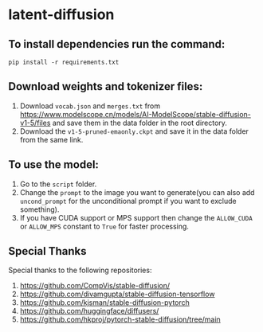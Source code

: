 # latent-diffusion

## To install dependencies run the command:
```
pip install -r requirements.txt
```
## Download weights and tokenizer files:
1. Download ```vocab.json``` and ```merges.txt``` from https://www.modelscope.cn/models/AI-ModelScope/stable-diffusion-v1-5/files and save them in the data folder in the root directory.
2. Download the ```v1-5-pruned-emaonly.ckpt``` and save it in the data folder from the same link.

## To use the model:
1. Go to the ```script``` folder.
2. Change the ```prompt``` to the image you want to generate(you can also add ```uncond_prompt``` for the unconditional prompt if you want to exclude something).
3. If you have CUDA support or MPS support then change the ```ALLOW_CUDA``` or ```ALLOW_MPS``` constant to ```True``` for faster processing.

## Special Thanks
Special thanks to the following repositories:

1. https://github.com/CompVis/stable-diffusion/
2. https://github.com/divamgupta/stable-diffusion-tensorflow
3. https://github.com/kjsman/stable-diffusion-pytorch
4. https://github.com/huggingface/diffusers/
5. https://github.com/hkproj/pytorch-stable-diffusion/tree/main
